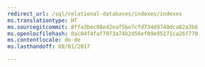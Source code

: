```yaml
--- 
redirect_url: /sql/relational-databases/indexes/indexes
ms.translationtype: HT
ms.sourcegitcommit: 8ffa3bec08e42eaf5be7cfd734d9748dca82a3b6
ms.openlocfilehash: 0ac04f4faf7973a74b2d56ef09e95171ca26f770
ms.contentlocale: de-de
ms.lasthandoff: 08/01/2017

--- 
```


